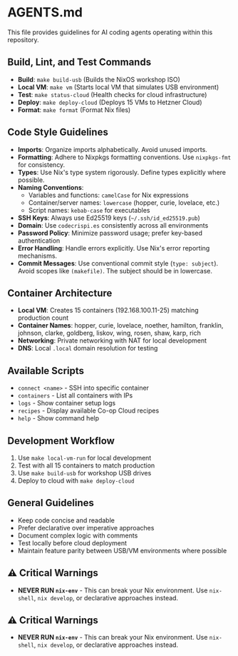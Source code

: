 # AGENTS.md

This file provides guidelines for AI coding agents operating within this repository.

## Build, Lint, and Test Commands

- **Build**: `make build-usb` (Builds the NixOS workshop ISO)
- **Local VM**: `make vm` (Starts local VM that simulates USB environment)
- **Test**: `make status-cloud` (Health checks for cloud infrastructure)
- **Deploy**: `make deploy-cloud` (Deploys 15 VMs to Hetzner Cloud)
- **Format**: `make format` (Format Nix files)

## Code Style Guidelines

- **Imports**: Organize imports alphabetically. Avoid unused imports.
- **Formatting**: Adhere to Nixpkgs formatting conventions. Use `nixpkgs-fmt` for consistency.
- **Types**: Use Nix's type system rigorously. Define types explicitly where possible.
- **Naming Conventions**:
    - Variables and functions: `camelCase` for Nix expressions
    - Container/server names: `lowercase` (hopper, curie, lovelace, etc.)
    - Script names: `kebab-case` for executables
- **SSH Keys**: Always use Ed25519 keys (`~/.ssh/id_ed25519.pub`)
- **Domain**: Use `codecrispi.es` consistently across all environments
- **Password Policy**: Minimize password usage; prefer key-based authentication
- **Error Handling**: Handle errors explicitly. Use Nix's error reporting mechanisms.
- **Commit Messages**: Use conventional commit style (`type: subject`). Avoid scopes like `(makefile)`. The subject should be in lowercase.

## Container Architecture

- **Local VM**: Creates 15 containers (192.168.100.11-25) matching production count
- **Container Names**: hopper, curie, lovelace, noether, hamilton, franklin, johnson, clarke, goldberg, liskov, wing, rosen, shaw, karp, rich
- **Networking**: Private networking with NAT for local development
- **DNS**: Local `.local` domain resolution for testing

## Available Scripts

- `connect <name>` - SSH into specific container
- `containers` - List all containers with IPs  
- `logs` - Show container setup logs
- `recipes` - Display available Co-op Cloud recipes
- `help` - Show command help

## Development Workflow

1. Use `make local-vm-run` for local development
2. Test with all 15 containers to match production
3. Use `make build-usb` for workshop USB drives
4. Deploy to cloud with `make deploy-cloud`

## General Guidelines

- Keep code concise and readable
- Prefer declarative over imperative approaches
- Document complex logic with comments
- Test locally before cloud deployment
- Maintain feature parity between USB/VM environments where possible

## ⚠️ Critical Warnings

- **NEVER RUN `nix-env`** - This can break your Nix environment. Use `nix-shell`, `nix develop`, or declarative approaches instead.

## ⚠️ Critical Warnings

- **NEVER RUN `nix-env`** - This can break your Nix environment. Use `nix-shell`, `nix develop`, or declarative approaches instead.

